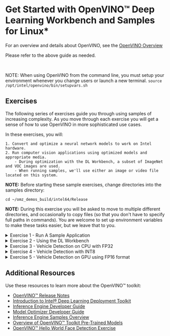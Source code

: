 
# Get Started with OpenVINO™ Deep Learning Workbench and Samples for Linux*

For an overview and details about OpenVINO, see the [OpenVINO Overview](OpenVINO_Overview.md)

Please refer to the above guide as needed.   

<br>

NOTE: When using OpenVINO from the command line, you must setup your environment whenever you change users or launch a new terminal.
    `source /opt/intel/openvino/bin/setupvars.sh`

## <a name="Exercises"></a> Exercises

The following series of exercises guide you through using samples of increasing complexity. As you move through each exercise you will get a sense of how to use OpenVINO in more sophisticated use cases. 

In these exercises, you will:

	1. Convert and optimize a neural network models to work on Intel hardware.
	2. Run computer vision applications using optimized models and appropriate media.
        - During optimization with the DL Workbench, a subset of ImageNet and VOC images are used.
        - When running samples, we'll use either an image or video file located on this system.

**NOTE:** Before starting these sample exercises, change directories into the samples directory:

`cd ~/omz_demos_build/intel64/Release`

**NOTE:** During this exercise you will be asked to move to multiple different directories, and occasionally to copy files (so that you don't have to specify full paths in commands).  You are welcome to set up environment variables to make these tasks easier, but we leave that to you.

<details>
   <summary>Exercise 1 - Run A Sample Application</summary>
    
### <a name="run-sample-application"></a> Exercise 1 - Run A Sample Application 

Convert a model using the Model Optmizer then use a sample application to load the model and run inference.

In this section, you will convert an FP32 model suitable for running on a CPU.

**Prepare the Software Environment**

1. Setup the environment variables when logging in, changing users, or launching a new terminal.
    `source /opt1intel/openvino/bin/setupvars.sh` 

2.	Make a destination directory for the FP32 SqueezeNet Model:

    `mkdir ~/squeezenet1.1_FP32`
    
    `cd ~/squeezenet1.1_FP32`
    
**Convert and Optimize a Neural Network Model (from Caffe)**

Use the Model Optimizer to convert an FP32 SqueezeNet Caffe model into an optimized Intermediate Representation (IR):

    `python3 /opt/intel/openvino/deployment_tools/model_optimizer/mo.py --input_model ~/Desktop/Data/models/Caffe/squeezenet1.1/squeezenet1.1.caffemodel --data_type FP32 --output_dir .`    

**Prepare the Data (Media) or Dataset**

NOTE: In this case, it's just a single image.

1.	Copy the labels file to the same location as the IR model.

    `cp ~/openvino_models/ir/public/squeezenet1.1/FP16/squeezenet1.1.labels .`
    
    - Tip: The labels file contains the classes used this SqueezeNet model. 
    - If it's is in the same directory as the model, the inference results will show text in addition to confidence percentages.

2.	Copy a sample image to the release directory. You will use this with your optimized model:

    `sudo cp /opt/intel/openvino/deployment_tools/demo/car.png  .`

**Run the Sample Application**

1. Once your setup is complete, you're ready to run a sample application:

    `cd  ~/inference_engine_samples_build/intel64/Release`

    `./classification_sample_async -i car.png -m ~/squeezenet1.1_FP32/squeezenet1.1.xml -d CPU`

2. Note: you can usually see an applications help information (parameters, etc.) by using `-h`.

    `./classification_sample -h`

</details>


<details>
   <summary>Exercise 2 - Using the DL Workbench</summary>
    
### <a name="run-sample-application"></a> Exercise 2 - Run A Sample Application with the DL Workbench

Convert a model using the DL Workbench, then use a sample application to load the model and run inference.

**NOTE:** If you are running inference only on a CPU, you already have the required FP32 model. If you want to run inference on any hardware other than the CPU, you'll need an FP16 version of the model.

In this section, you will (again) convert an FP32 model for running on a CPU.

1.	Return to the previously indicated FP32 SqueezeNet directory:

    `cd ~/squeezenet1.1_FP32`

2.	Use the DL Workbench to convert the FP32 SqueezeNet Caffe model into an FP16 optimized Intermediate Representation (IR).

    1. In a web browser, launch the DL Workbench:
        - http://127.0.0.1:5665/
    
    2. Select "Get Started" to show the setup interface.
    
    3. The setup interface is divided into two sections.
        - The top section is for loading models.
        - The bottom section is for loading data sets (for example, images that will be used by the model during inference).
        
     4. Select the "Original Model" tab - the default tab is for downloading models from the OpenVINO Model Zoo.
     
     5. Select Framework -> "Caffe"
     
     6. Choose the prototxt file with the first "Choose File" button.
        - ~/Desktop/Data/models/Caffe/squeezenet1.1/squeezenet1.1.protoxt
        
     7. Choose the caffemodel file with the second "Choose File" button.
        - ~/Desktop/Data/models/Caffe/squeezenet1.1/squeezenet1.1.caffemodel
        
     8. The Model Name will be automatically populated, but change it if desired.  
        - This can be useful when tracking multiple loaded models
        
     9. Select "Import Model" when ready.  
        - This will create and FP16 model by default, though configuration settings may be edited later.
        
    10. In some cases this will work and you will be returned to the setup interface.  If the DL Workbench is unable to determine required information, it will display a configuration screen and specify information that is required.
        - If you built the model, you will know all of the details of the model, but you may have to do some searching if the model was downloaded from a third party.
        
     11. The "Import Model" screen is being displayed, because some additional information must be provided by the user.
     
     12. The requirements are specified in the grey box on the right.
     
     13. In this, the only missing information is the colorspace.  Click on the box next to "Original Color Space" and select "BGR".
         - BGR is often used (as opposed to RGB and other color formats) when training models.
         
     14. Note that the grey box no longer contains any red warning text.
     
     15. Select "Convert" and you will be returned to the setup interface.  Model conversion may take several minutes.

3. Import a Dataset into the DL Workbench
    1. We could autogenerate a set of simuluated images, but for this task we'll select a subset of the ImageNet dataset.
        - Note: results will often be better using real images.
    2. Select "Import Local Dataset"
    3. Select "Choose File" and browse to "~/Desktop/Workbench/Data/Imagenet_200_224x224.zip"
    4. Select "Import Dataset"
        - Note: The height and width of images in the dataset must satisfy the requirements of the target model.
        
4. Run Inference with the DL Workbench
    1. Select the model from the top part of the interface.
    2. Select the dataset from the bottom part of the interface.
    3. Select the Environment (target hardware).
    4. All items in the status box next to the Environment box should now have green checks.
    5. Select 'Go'
        - This will take a few minutes

5. Normally, we would encourage analysis and optimization of the model, but for this exercise, we'll just export the model from the Workbench to our system.  
    1. Take a few minutes to look at the output if desired.
    2. When ready, find the download icon at the right, in the top squeezenet model bar.
    3. Select Download.  This will drop a tar.gz archive in your default downloads directly (~/Downloads).
    4. `cd ~/Downloads`
    5. `mkdir squeezenet`
    6.  `mv squeeze*gz squeezenet`
    7. `cd squeezenet`
    8. `tar zxvf squeezenet1.1.tar.gz`

6.	The `squeezenet1.1.labels` file contains the classes that ImageNet uses. This file is included so that the inference results show text as well as classification percentages. Copy `squeezenet1.1.labels` to your optimized model location:

    `cp ~/openvino_models/ir/public/squeezenet1.1/FP16/squeezenet1.1.labels .`

7.	Copy a sample image to the release directory. You will use this with your optimized model:

    `cd  ~/inference_engine_samples_build/intel64/Release`

    `sudo cp /opt/intel/openvino/deployment_tools/demo/car.png  .`

8. Once your setup is complete, you're ready to run a sample application:

    `./classification_sample_async -i car.png -m ~/Downloads/squeezenet1.1/squeezenet1.1.xml -d CPU`

9. Note: you can usually see an applications help information (parameters, etc.) by using `-h`.

    `./classification_sample_async -h`

</details>

<details>
   <summary>Exercise 3 - Vehicle Detection on CPU with FP32</summary>
    
    
### Exercise 3: Vehicle Detection on CPU

***Step 1 - Setup the Model***

    1. In the Workbench GUI, Select "Import Model"
    2. Select vehicle-detection-adas-0002 (FP32)
    3. Select Import
    4. Note: If there are problems downloading, try the alternate method below.

Alternate Method:

    1.  In the DLW Web GUI (web browser):
        - Select Import Model -> Original Model
    2. Select Choose File:
        - ~/Desktop/Data/Models/Intel/FP32/vehicle-detection-adas-0002.xml
    3. Select the Second Choose File Button:
         - ~/Desktop/Data/Models/Intel/FP32/vehicle-detection-adas-0002.bin 
    4. Press the Import button

***Step 2 - Import Dataset***

    1. Select Import Local Dataset
    2. Select Choose File
    3. Select: ~/Desktop/Data/datasets/VOC7_248.zip
    4. Select Import Dataset

***Step 3 - Select Environment***
    1. Select CPU
   
***Step 4 - Download the Model***
Find the download icon in the top right bar of the DL Workbench (next to the trash can).  This will download the model to the default directory: ~/Downloads, as a tar.gz file.  We'll move this file in the next step for convenience.
   
***Step 5 - Additional Setup for Ease of Use***

We'll create a set of directories to store our models, and separate them by their format.  

Remember:
FP32 is for CPU (CPU can run FP16, but it will be slower).  GPU can run FP32 models but it will be sub-optimal.
FP16 is for all hardware except CPU.
INT8 is for CPU.  Some models will be very fast in the INT8 format.

NOTE:  FPGA may support FP11 in some cases through bitstreams.  This will usually be the fastest option for FPGA, and conversion is automatically handled with FP16 models.

    mkdir ~/ir
    mkdir ~/ir/FP32
    mkdir ~/ir/FP16
    mkdir ~/ir/INT8

Now we move some files around to make running the samples a little easier.

    cp ~/Downloads/vehicle-detection-adas-* ~/ir/FP32
    cd ~/ir/FP32
    mv ~/Downloads/vehicle-detection-adas-*tar.gz .
    tar zxvf vehicle-detection-adas-0002.tar.gz
    rm vehicle*tar.gz
    cd ~/omz_demos_build/intel64/Release

And we're ready to execute the sample:

    `./security_barrier_camera_demo -i ~/Videos/cars_hwy.mp4 -m ~/ir/FP32/vehicle-detection-adas-0002.xml -d CPU`

</details>


<details>
   <summary>Exercise 4 - Vehicle Detection with INT8</summary>
    
### Exercise 4: Vehicle Detection on CPU using INT8

***Step 1 - Setup the Model***

Skip this section if done in previous exercise.

    1. In the DL Workbench GUI, select Import Model
    2. Select vehicle-detection-adas-0002 (FP32)
    3. Press the Import button

***Step 2 - Import Dataset***

Skip this section if done in previous exercise.

    1. Select Import Local Dataset
    2. Press the "Choose File" button.
    2. Select: ~/Desktop/Data/datasets/VOC7_248.tar.gz
    3. Press the Import button

***Step 3 - Select Environment***

    1. In the upper panel, select the FP32 vehicle detection model.
    2. In the middle panel, select the VOC 248 dataset.
    3. In the lower left panel, select the CPU.
    4. Press the GO button.
    5. This will take several minutes.
    
***Step 5 - Convert the Model to the INT8 format.***

    1. Look for the Profile and Optimize tabs.  Select Optimize.
    2. Select the INT8 radio button.
    3. Press the Optimize button.  This will take a few minutes.
    4. After this process completes, press the Execute button in the middle panel.  This will take a few minutes.
    5. OPTIONAL:  If accuracy isn't listed, press the "Refresh" icon in the Accuracy column of the upper panel. This will take several minutes.
    6. Download the model.
   
***Step 6 - Additional Setup for Ease of Use***

Now we move some files to make running the samples a little easier.

NOTE:  The unzipped int8 bin and xml files are dynamically generated and may not exactly match the names listed below (11_int8.xml).  Make sure to substitute the correct xml name.

    mv ~/Downloads/"vehicle-detection-adas-0002_- Int 8.tar.gz" ~/ir/INT8
    cd ~/ir/INT8
    tar zxvf vehicle-detection-adas-0002*.tar.gz
    rm vehicle*tar.gz
    cd ~/omz_demos_build/intel64/Release

And we're ready to execute the sample:

    ./security_barrier_camera_demo -i ~/Videos/cars_hwy.mp4 -m ~/ir/INT8/11_int8.xml -d CPU

***Step 7 - Compare and Evaluate Performance***

Take a few minutes to compare the performance of the INT8 and FP32 models.  Feel free to explore options in the DL Workbench, and experiment with changes if desired.  

</details>

<details>
   <summary>Exercise 5 - Vehicle Detection on GPU using FP16 format</summary>

### Exercise 5: Vehicle Detection on GPU

***Step 1 - Setup the Model***

Skip this step if already completed.

    1. In the DL Workbench Web GUI:  
        - Select "Import Model"
    2. Select vehicle-detection-adas-0002 (FP16)
    3. Select Import
    4. Note: If there are problems downloading, try the alternate method below.

  Alternate Method:

    1. In the DLW Web GUI:
        - Select Import Model, then select the "Original Model" tab.
    2. Select Choose File:
        - ~/Desktop/Data/Models/Intel/FP16/vehicle-detection-adas-0002.xml
    3. Select the Second Choose File Button:
         - ~/Desktop/Data/Models/Intel/FP16/vehicle-detection-adas-0002.bin 
    4. Select Import

***Step 2 - Import Dataset***

Skip this step if already completed. 

    1. Import Local Dataset -> Choose File
    2. Select: ~/Desktop/Data/datasets/VOC7_248.zip
    3. Import Dataset

***Step 3 - Select the Hardware Target Device***

    1. Select GPU
   
***Step 4 - Download the Model***

    1. Find the download icon in the top right bar of the DL Workbench (next to the trash can).  This will download the model to the default directory: ~/Downloads, as a tar.gz file.  We'll move this file in the next step for convenience.

***Step 5 - Additional Setup for Ease of Use***

We'll create a set of directories to store our models, and separate them by their format.  

Remember:
FP32 is for CPU (CPU can run FP16, but it will be slower).  GPU can run FP32 models but it will be sub-optimal.
FP16 is for all hardware except CPU.
INT8 is for CPU.  Some models will be very fast in the INT8 format.

NOTE:  FPGA may support FP11 in some cases through bitstreams.  This will usually be the fastest option for FPGA, and conversion is automatically handled with FP16 models.

Skip this step if it was done in the previous exercise.

    ```
    mkdir ~/ir
    mkdir ~/ir/FP32
    mkdir ~/ir/FP16
    mkdir ~/ir/INT8
    ```

Now we move some files around to make running the samples a little easier.

    ```
    cp ~/Downloads/vehicle-detection-adas-* ~/ir/FP16
    cd ~/ir/FP16
    tar zxvf vehicle-detection-adas-0002.tar.gz
    rm vehicle*tar.gz
    cd ~/omz_demos_build/intel64/Release
    ```

And we're ready to execute the sample:

    `./security_barrier_camera_demo -i ~/Videos/cars_hwy.mp4 -m ~/ir/FP16/vehicle-detection-adas-0002.xml -d GPU`

</details>



## Additional Resources

Use these resources to learn more about the OpenVINO™ toolkit:

* [OpenVINO™ Release Notes](https://software.intel.com/en-us/articles/OpenVINO-RelNotes)
* [Introduction to Intel® Deep Learning Deployment Toolkit](./docs/IE_DG/Introduction.md)
* [Inference Engine Developer Guide](./docs/IE_DG/Deep_Learning_Inference_Engine_DevGuide.md)
* [Model Optimizer Developer Guide](./docs/MO_DG/Deep_Learning_Model_Optimizer_DevGuide.md)
* [Inference Engine Samples Overview](./docs/IE_DG/Samples_Overview.md)
* [Overview of OpenVINO™ Toolkit Pre-Trained Models](./docs/Pre_Trained_Models.md)
* [OpenVINO™ Hello World Face Detection Exercise](https://github.com/intel-iot-devkit/inference-tutorials-generic)
